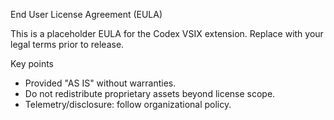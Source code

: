 End User License Agreement (EULA)

This is a placeholder EULA for the Codex VSIX extension. Replace with your legal terms prior to release.

Key points
- Provided "AS IS" without warranties.
- Do not redistribute proprietary assets beyond license scope.
- Telemetry/disclosure: follow organizational policy.

